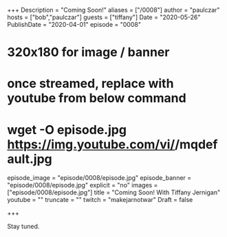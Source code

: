 +++
Description = "Coming Soon!"
aliases = ["/0008"]
author = "paulczar"
hosts = ["bob","paulczar"]
guests = ["tiffany"]
Date = "2020-05-26"
PublishDate = "2020-04-01"
episode = "0008"
# 320x180 for image / banner
# once streamed, replace with youtube from below command
# wget -O episode.jpg https://img.youtube.com/vi/<youtube-id>/mqdefault.jpg
episode_image = "episode/0008/episode.jpg"
episode_banner = "episode/0008/episode.jpg"
explicit = "no"
images = ["episode/0008/episode.jpg"]
title = "Coming Soon! With Tiffany Jernigan"
youtube = ""
truncate = ""
twitch = "makejarnotwar"
Draft = false

+++

Stay tuned.
